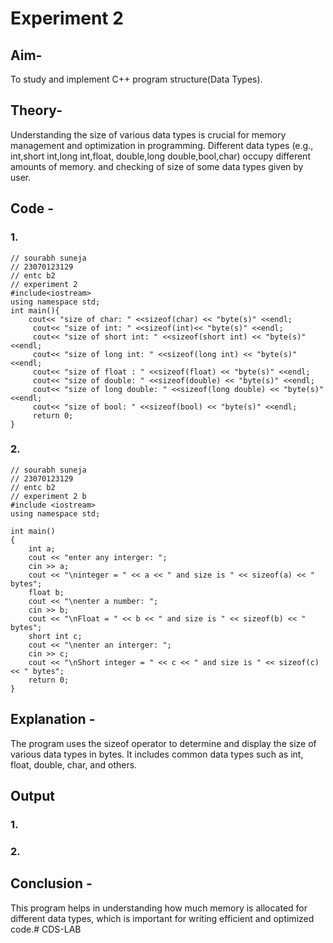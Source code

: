 # Experiment 2
## Aim-
To study and implement C++ program structure(Data Types).

## Theory-
Understanding the size of various data types is crucial for memory management and optimization in programming. 
Different data types (e.g., int,short int,long int,float, double,long double,bool,char) occupy different amounts of memory.
and checking of size of some data types given by user.
## Code - 
### 1.
```
// sourabh suneja
// 23070123129
// entc b2 
// experiment 2 
#include<iostream>
using namespace std;
int main(){
    cout<< "size of char: " <<sizeof(char) << "byte(s)" <<endl;
     cout<< "size of int: " <<sizeof(int)<< "byte(s)" <<endl;
     cout<< "size of short int: " <<sizeof(short int) << "byte(s)" <<endl;
     cout<< "size of long int: " <<sizeof(long int) << "byte(s)" <<endl;
     cout<< "size of float : " <<sizeof(float) << "byte(s)" <<endl;
     cout<< "size of double: " <<sizeof(double) << "byte(s)" <<endl;
     cout<< "size of long double: " <<sizeof(long double) << "byte(s)" <<endl;
     cout<< "size of bool: " <<sizeof(bool) << "byte(s)" <<endl;
     return 0;
}

```
### 2.
```
// sourabh suneja
// 23070123129
// entc b2 
// experiment 2 b
#include <iostream>
using namespace std;

int main()
{
    int a;
    cout << "enter any interger: ";
    cin >> a;
    cout << "\ninteger = " << a << " and size is " << sizeof(a) << " bytes";
    float b;
    cout << "\nenter a number: ";
    cin >> b;
    cout << "\nFloat = " << b << " and size is " << sizeof(b) << " bytes";
    short int c;
    cout << "\nenter an interger: ";
    cin >> c;
    cout << "\nShort integer = " << c << " and size is " << sizeof(c) << " bytes";
    return 0;
}
```

## Explanation - 
The program uses the sizeof operator to determine and display the size of various data types in bytes. It includes common data types such as int, float, double, char, and others.

## Output

### 1. 


### 2.


## Conclusion - 
This program helps in understanding how much memory is allocated for different data types, which is important for writing efficient and optimized code.# CDS-LAB
